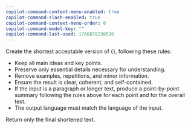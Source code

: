 ```yaml
---
copilot-command-context-menu-enabled: true
copilot-command-slash-enabled: true
copilot-command-context-menu-order: 0
copilot-command-model-key: ""
copilot-command-last-used: 1760878238520
---
```

Create the shortest acceptable version of {}, following these rules:
- Keep all main ideas and key points.
- Preserve only essential details necessary for understanding.
- Remove examples, repetitions, and minor information.
- Ensure the result is clear, coherent, and self-contained.
- If the input is a paragraph or longer text, produce a point-by-point summary following the rules above for each point and for the overall text.
- The output language must match the language of the input.

Return only the final shortened text.